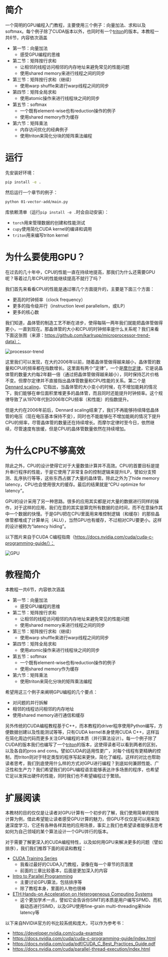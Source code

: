 # 简介
一个简明的GPU编程入门教程，主要使用三个例子：向量加法、求和以及softmax。每个例子除了CUDA版本以外，也同时有一个[triton](https://triton-lang.org/main/index.html)的版本。本教程一共6节，内容依次涵盖

* 第一节：向量加法
  * 感受GPU编程的思维
* 第二节：矩阵按行求和
  * 让相邻的线程访问相邻的内存地址来避免常见的性能问题
  * 使用shared memory来进行线程之间的同步
* 第三节：矩阵按行求和（继续）
  * 使用warp shuffle来进行warp线程之间的同步
* 第四节：矩阵全局求和
  * 使用atomic操作来进行线程块之间的同步
* 第五节：softmax
  * 一个既有element-wise也有reduction操作的例子
  * 使用shared memory作为缓存
* 第六节：矩阵乘法
  * 内存访问优化的经典例子
  * 使用triton来简化分块的矩阵乘法编程

# 运行
先安装好环境：
```bash
pip install -e .
```

然后运行一个章节的例子：
```bash
python 01-vector-add/main.py
```

库依赖清单（运行`pip install -e .`时会自动安装）：

- `torch`用来管理数据的创建和性能测试
- `cupy`使用简化CUDA kernel的编译和调用
- `triton`用来编写triton kernel

# 为什么要使用GPU？

在过去的几十年中，CPU的性能一直在持续地提高，那我们为什么还需要GPU呢？等着过几年CPU的性能继续提高不就行了吗？

我们首先来看看CPU的性能是通过哪几个方面提升的，主要是下面三个方面：

* 更高的时钟频率（clock frequency）
* 更多的指令级并行（instruction level parallelism，或ILP）
* 更多的核心数

我们知道，晶体管的制造工艺不断在进步，使得每隔一两年我们就能把晶体管做得更小，一直到现在。那晶体管的大小和CPU的时钟频率是什么关系呢？我们来看下面这张图（来源：https://github.com/karlrupp/microprocessor-trend-data）：

![processor-trend](https://www.karlrupp.net/wp-content/uploads/2018/02/42-years-processor-trend.png)

这里我们可以发现，在大约2006年以前，随着晶体管做得越来越小，晶体管的数量和CPU的频率都在指数增长。这里面有两个“定律”，一个是[摩尔定律](https://en.wikipedia.org/wiki/Moore%27s_law)，它是说晶体管的数量大约每2年翻一倍（通过把晶体管做得越来越小），同时保持芯片价格不变。但摩尔定律并不直接指出晶体管数量和CPU性能的关系。第二个是[Dennard scaling](https://en.wikipedia.org/wiki/Dennard_scaling)，它指出，当晶体管的大小变小的时候，在不增加能耗的情况下，我们能够在单位面积里堆更多的晶体管，而且同时还能提升时钟频率。这个规律导致了从1970年代到2006年CPU频率（和性能）的指数提升。

但是大约在2006年前后，Dennard scaling结束了，我们不再能够持续降低晶体管的电压（现在电压基本保持不变），同时也不能能够在不增加能耗的情况下提升CPU的频率，尽管晶体管的数量还在持续增长。而摩尔定律时至今日，依然继续，尽管速度有放缓，但是CPU的晶体管数量依然在持续增加。

# 为什么CPU不够高效
除此之外，CPU的设计使得它对于大量数值计算并不高效。CPU的首要目标是提升串行程序的性能，于是它使用了非常复杂的控制逻辑来提升ILP，譬如分支预测、乱序执行等等，这些东西占据了大量的晶体管。除此之外为了hide memory latency，CPU也会使用很大的缓存。最后的结果就是“CPU optimize for latency”。

GPU的设计采用了另一种思路。很多的应用其实都是对大量的数据进行同样的操作，对于这样的应用，我们在意的其实是算完所有数据的总时间，而不在意操作其中一个数据的快慢。于是GPU把在CPU里面用来堆控制逻辑（和缓存）的那些晶体管都堆成了计算单元（ALU），当然GPU也有缓存，不过相对CPU要更小。这样的设计被称为“latency hiding”。

以下图片来自于CUDA C编程指南（https://docs.nvidia.com/cuda/cuda-c-programming-guide/）：

![GPU](https://docs.nvidia.com/cuda/cuda-c-programming-guide/_images/gpu-devotes-more-transistors-to-data-processing.png)

# 教程简介
本教程一共6节，内容依次涵盖

* 第一节：向量加法
  * 感受GPU编程的思维
* 第二节：矩阵按行求和
  * 让相邻的线程访问相邻的内存地址来避免常见的性能问题
  * 使用shared memory来进行线程之间的同步
* 第三节：矩阵按行求和（继续）
  * 使用warp shuffle来进行warp线程之间的同步
* 第四节：矩阵全局求和
  * 使用atomic操作来进行线程块之间的同步
* 第五节：softmax
  * 一个既有element-wise也有reduction操作的例子
  * 使用shared memory作为缓存
* 第六节：矩阵乘法
  * 使用triton来简化分块的矩阵乘法编程

希望用这三个例子来阐明GPU编程的几个要点：

* 对问题的并行拆解
* 相邻的线程访问相邻的内存地址
* 使用shared memory进行通信和缓存

另外传统的CUDA编程教程基于C++，而本教程的driver程序使用Python编写，方便数据创建以及性能测试等等，只有CUDA kernel本身使用CUDA C++，这样旨在简化周边代码而更多关注GPU编程的本质（并行算法设计）。每一个例子除了CUDA的版本我们也编写了一个[triton](https://triton-lang.org/main/index.html)的版本，这使得读者可以看到两者的区别，以及各自的pros and cons。譬如CUDA的适用性更广，对每个线程有更精确的控制，而triton则对于特定类型的程序写起来更快，简化了编程。这样的对比也帮助读者思考，我们到底使用什么样的方式对GPU进行编程？到底如何兼顾性能、广泛性和生产力？我们希望我们的GPU编程语言能够表达许多场景的程序，也希望它足以发挥出硬件的性能，同时我们也不希望编程过于繁琐。

# 扩展阅读
本教材的目的仅仅是让读者对GPU计算有一个初步的了解，我们使用简单的矩阵计算为例，借此希望能让读者感受GPU计算的魅力，但GPU不仅仅是可以用来加速深度学习，它还有各种各样其他的应用场景，事实上我们也希望读者能够去思考如何为自己领域的某个算法设计一个GPU并行的版本。

对于需要了解更深入的CUDA编程特性，以及如何用GPU来解决更多的问题（譬如排序），我们我们推荐下面的阅读和教程：
* [CUDA Training Series](https://www.olcf.ornl.gov/cuda-training-series/)
  * 我看过最好的CUDA入门教程，录像在每一个章节的页面里
  * 前面的三章比较基本，后面是更加深入的内容
* [Intro to Parallel Programming](https://www.youtube.com/watch?v=F620ommtjqk&list=PLAwxTw4SYaPnFKojVQrmyOGFCqHTxfdv2&ab_channel=Udacity)
  * 主要讨论GPU算法，包括排序等
  * 除了教程本身，里面的人物也很棒
* [ETH:Hands-on Acceleration on Heterogeneous Computing Systems](https://safari.ethz.ch/projects_and_seminars/spring2022/doku.php?id=heterogeneous_systems)
  * 这个更加学术一点，譬如它会告诉你SIMT的本质是用户编写SPMD、而机器动态进行SIMD，以及GPU使用fine-grain multi-threading来hide latency等

以下来自NVIDIA官方的书比较系统和庞大，可以作为参考书：

* https://developer.nvidia.com/cuda-example
* https://docs.nvidia.com/cuda/cuda-c-programming-guide/index.html
* https://docs.nvidia.com/cuda/pdf/CUDA_C_Best_Practices_Guide.pdf
* https://docs.nvidia.com/cuda/parallel-thread-execution/index.html